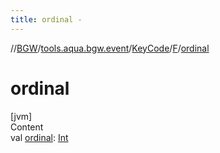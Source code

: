 ```yaml
---
title: ordinal -
---
```

//[BGW](../../../../index.md)/[tools.aqua.bgw.event](../../index.md)/[KeyCode](../index.md)/[F](index.md)/[ordinal](ordinal.md)



# ordinal  
[jvm]  
Content  
val [ordinal](ordinal.md): [Int](https://kotlinlang.org/api/latest/jvm/stdlib/kotlin/-int/index.html)  



